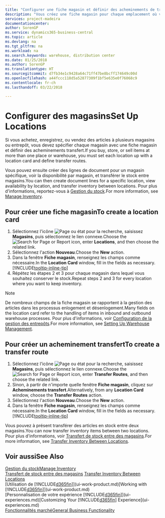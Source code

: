 ```yaml
---
title: "Configurer une fiche magasin et définir des acheminements de transfert| Microsoft Docs"
description: "Vous créez une fiche magasin pour chaque emplacement où vous stockez des articles d'inventaire, par exemple, un entrepôt ou un centre de distribution, et configurez des acheminements pour le transfert d'articles entre magasins."
services: project-madeira
documentationcenter: 
author: SorenGP
ms.service: dynamics365-business-central
ms.topic: article
ms.devlang: na
ms.tgt_pltfrm: na
ms.workload: na
ms.search.keywords: warehouse, distribution center
ms.date: 01/25/2018
ms.author: SorenGP
ms.translationtype: HT
ms.sourcegitcommit: d7fb34e1c9428a64c71ff47be8bcff174649c00d
ms.openlocfilehash: a44fccc118d5a52877309f1bf5e635e0f76068c9
ms.contentlocale: fr-ch
ms.lasthandoff: 03/22/2018

---
```

# <a name="set-up-locations"></a><span data-ttu-id="bd7f7-103">Configurer des magasins</span><span class="sxs-lookup"><span data-stu-id="bd7f7-103">Set Up Locations</span></span>
<span data-ttu-id="bd7f7-104">Si vous achetez, enregistrez, ou vendez des articles à plusieurs magasins ou entrepôt, vous devez spécifier chaque magasin avec une fiche magasin et définir des acheminements transfert.</span><span class="sxs-lookup"><span data-stu-id="bd7f7-104">If you buy, store, or sell items at more than one place or warehouse, you must set each location up with a location card and define transfer routes.</span></span>

<span data-ttu-id="bd7f7-105">Vous pouvez ensuite créer des lignes de document pour un magasin spécifique, voir la disponibilité par magasin, et transférer le stock entre magasins.</span><span class="sxs-lookup"><span data-stu-id="bd7f7-105">You can then create document lines for a specific location, view availability by location, and transfer inventory between locations.</span></span> <span data-ttu-id="bd7f7-106">Pour plus d'informations, reportez-vous à [Gestion du stock](inventory-manage-inventory.md).</span><span class="sxs-lookup"><span data-stu-id="bd7f7-106">For more information, see [Manage Inventory](inventory-manage-inventory.md).</span></span>

## <a name="to-create-a-location-card"></a><span data-ttu-id="bd7f7-107">Pour créer une fiche magasin</span><span class="sxs-lookup"><span data-stu-id="bd7f7-107">To create a location card</span></span>
1. <span data-ttu-id="bd7f7-108">Sélectionnez l'icône ![Page ou état pour la recherche](media/ui-search/search_small.png "Page ou état pour la recherche"), saisissez **Magasins**, puis sélectionnez le lien connexe.</span><span class="sxs-lookup"><span data-stu-id="bd7f7-108">Choose the ![Search for Page or Report](media/ui-search/search_small.png "Search for Page or Report icon") icon, enter **Locations**, and then choose the related link.</span></span>
2. <span data-ttu-id="bd7f7-109">Sélectionnez l'action **Nouveau**.</span><span class="sxs-lookup"><span data-stu-id="bd7f7-109">Choose the **New** action.</span></span>
3. <span data-ttu-id="bd7f7-110">Dans la fenêtre **Fiche magasin**, renseignez les champs comme nécessaire.</span><span class="sxs-lookup"><span data-stu-id="bd7f7-110">In the **Location Card** window, fill in the fields as necessary.</span></span> [!INCLUDE[tooltip-inline-tip](includes/tooltip-inline-tip_md.md)]
4. <span data-ttu-id="bd7f7-111">Répétez les étapes 2 et 3 pour chaque magasin dans lequel vous souhaitez conserver le stock.</span><span class="sxs-lookup"><span data-stu-id="bd7f7-111">Repeat steps 2 and 3 for every location where you want to keep inventory.</span></span>

> [!NOTE]  
> <span data-ttu-id="bd7f7-112">De nombreux champs de la fiche magasin se rapportent à la gestion des articles dans les processus enlogement et désenlogement.</span><span class="sxs-lookup"><span data-stu-id="bd7f7-112">Many fields on the location card refer to the handling of items in inbound and outbound warehouse processes.</span></span> <span data-ttu-id="bd7f7-113">Pour plus d'informations, voir [Configuration de la gestion des entrepôts](warehouse-setup-warehouse.md).</span><span class="sxs-lookup"><span data-stu-id="bd7f7-113">For more information, see [Setting Up Warehouse Management](warehouse-setup-warehouse.md).</span></span>

## <a name="to-create-a-transfer-route"></a><span data-ttu-id="bd7f7-114">Pour créer un acheminement transfert</span><span class="sxs-lookup"><span data-stu-id="bd7f7-114">To create a transfer route</span></span>
1. <span data-ttu-id="bd7f7-115">Sélectionnez l'icône ![Page ou état pour la recherche](media/ui-search/search_small.png "Page ou état pour la recherche"), saisissez **Magasins**, puis sélectionnez le lien connexe.</span><span class="sxs-lookup"><span data-stu-id="bd7f7-115">Choose the ![Search for Page or Report](media/ui-search/search_small.png "Search for Page or Report icon") icon, enter **Transfer Routes**, and then choose the related link.</span></span>
2. <span data-ttu-id="bd7f7-116">Sinon, à partir de n'importe quelle fenêtre **Fiche magasin**, cliquez sur **Acheminements transfert**.</span><span class="sxs-lookup"><span data-stu-id="bd7f7-116">Alternatively, from any **Location Card** window, choose the **Transfer Routes** action.</span></span>
3. <span data-ttu-id="bd7f7-117">Sélectionnez l'action **Nouveau**.</span><span class="sxs-lookup"><span data-stu-id="bd7f7-117">Choose the **New** action.</span></span>
4. <span data-ttu-id="bd7f7-118">Dans la fenêtre **Fiche magasin**, renseignez les champs comme nécessaire.</span><span class="sxs-lookup"><span data-stu-id="bd7f7-118">In the **Location Card** window, fill in the fields as necessary.</span></span> [!INCLUDE[tooltip-inline-tip](includes/tooltip-inline-tip_md.md)]

<span data-ttu-id="bd7f7-119">Vous pouvez à présent transférer des articles en stock entre deux magasins.</span><span class="sxs-lookup"><span data-stu-id="bd7f7-119">You can now transfer inventory items between two locations.</span></span> <span data-ttu-id="bd7f7-120">Pour plus d'informations, voir [Transfert de stock entre des magasins](inventory-how-transfer-between-locations.md).</span><span class="sxs-lookup"><span data-stu-id="bd7f7-120">For more information, see [Transfer Inventory Between Locations](inventory-how-transfer-between-locations.md).</span></span>    

## <a name="see-also"></a><span data-ttu-id="bd7f7-121">Voir aussi</span><span class="sxs-lookup"><span data-stu-id="bd7f7-121">See Also</span></span>
[<span data-ttu-id="bd7f7-122">Gestion du stock</span><span class="sxs-lookup"><span data-stu-id="bd7f7-122">Manage Inventory</span></span>](inventory-manage-inventory.md)  
<span data-ttu-id="bd7f7-123">[Transfert de stock entre des magasins](inventory-how-transfer-between-locations.md)  </span><span class="sxs-lookup"><span data-stu-id="bd7f7-123">[Transfer Inventory Between Locations](inventory-how-transfer-between-locations.md)  </span></span>  
<span data-ttu-id="bd7f7-124">[Utilisation de [!INCLUDE[d365fin](includes/d365fin_md.md)]](ui-work-product.md)</span><span class="sxs-lookup"><span data-stu-id="bd7f7-124">[Working with [!INCLUDE[d365fin](includes/d365fin_md.md)]](ui-work-product.md)</span></span>  
<span data-ttu-id="bd7f7-125">[Personnalisation de votre expérience [!INCLUDE[d365fin](includes/d365fin_md.md)]](ui-experiences.md)</span><span class="sxs-lookup"><span data-stu-id="bd7f7-125">[Customizing Your [!INCLUDE[d365fin](includes/d365fin_md.md)] Experience](ui-experiences.md)</span></span>  
[<span data-ttu-id="bd7f7-126">Fonctionnalités marché</span><span class="sxs-lookup"><span data-stu-id="bd7f7-126">General Business Functionality</span></span>](ui-across-business-areas.md)


